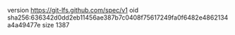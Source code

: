 version https://git-lfs.github.com/spec/v1
oid sha256:636342d0dd2eb11456ae387b7c0408f75617249fa0f6482e4862134a4a49477e
size 1387
